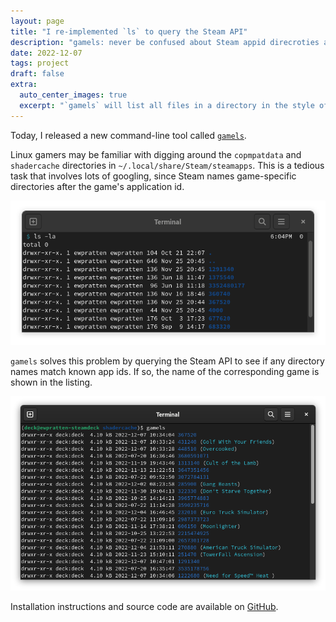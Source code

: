 ```yaml
---
layout: page
title: "I re-implemented `ls` to query the Steam API" 
description: "gamels: never be confused about Steam appid direcroties again"
date: 2022-12-07
tags: project
draft: false
extra:
  auto_center_images: true
  excerpt: "`gamels` will list all files in a directory in the style of `ls -la`, but will also show the name of any Steam game found in the listing. This utility was made to help me explore the filesystem of the Steam Deck."
---
```


Today, I released a new command-line tool called [`gamels`](https://github.com/ewpratten/gamels).

Linux gamers may be familiar with digging around the `copmpatdata` and `shadercache` directories in `~/.local/share/Steam/steamapps`. This is a tedious task that involves lots of googling, since Steam names game-specific directories after the game's application id.

![A screenshot showing app ids in the shadercache](/images/posts/gamels/steam_app_ids.png)

`gamels` solves this problem by querying the Steam API to see if any directory names match known app ids. If so, the name of the corresponding game is shown in the listing.

![A screenshot of gamels in action](https://raw.githubusercontent.com/ewpratten/gamels/master/steamdeck-screenshot.png)

Installation instructions and source code are available on [GitHub](https://github.com/ewpratten/gamels).
